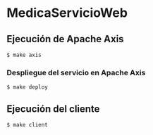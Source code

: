 # MedicaServicioWeb

## Ejecución de Apache Axis

    $ make axis

### Despliegue del servicio en Apache Axis

    $ make deploy

## Ejecución del cliente

    $ make client

